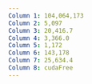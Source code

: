 ```yaml
---
Column 1: 104,064,173
Column 2: 5,097
Column 3: 20,416.7
Column 4: 3,366.0
Column 5: 1,172
Column 6: 143,178
Column 7: 25,634.4
Column 8: cudaFree
---
```

